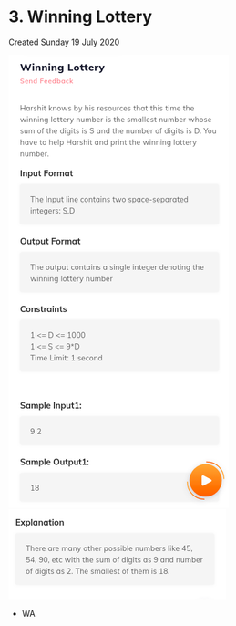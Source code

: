 # 3. Winning Lottery
Created Sunday 19 July 2020

![](3._Winning_Lottery_-_40/pasted_image.png)
![](3._Winning_Lottery_-_40/pasted_image001.png)

* WA


